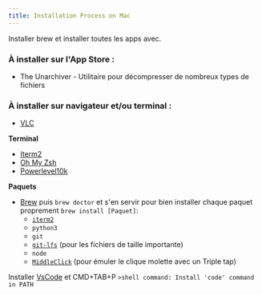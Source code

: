 ```yaml
---
title: Installation Process on Mac
---
```


Installer brew et installer toutes les apps avec.

### À installer sur l'App Store :

- The Unarchiver - Utilitaire pour décompresser de nombreux types de fichiers

### À installer sur navigateur et/ou terminal :

- [VLC](https://www.videolan.org/vlc/index.fr.html)

**Terminal**
- [Iterm2](https://iterm2.com/)
- [Oh My Zsh](https://ohmyz.sh/)
- [Powerlevel10k](https://github.com/romkatv/powerlevel10k)

**Paquets**
- [Brew](https://brew.sh/index_fr) puis `brew doctor` et s'en servir pour bien installer chaque paquet proprement `brew install [Paquet]`:
    - [`iterm2`](https://formulae.brew.sh/cask/iterm2)
    - `python3`
    - `git`
    - [`git-lfs`](https://git-lfs.github.com/) (pour les fichiers de taille importante)
    - `node`
    - [`MiddleClick`](https://github.com/artginzburg/MiddleClick-BigSur) (pour émuler le clique molette avec un Triple tap)


Installer [VsCode](https://code.visualstudio.com/) et CMD+TAB+P
`>shell command: Install 'code' command in PATH`

